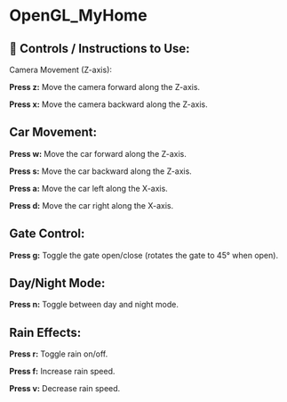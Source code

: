 # OpenGL_MyHome

<h2>🔧 Controls / Instructions to Use:</h2>
Camera Movement (Z-axis):

**Press z:** Move the camera forward along the Z-axis.

**Press x:** Move the camera backward along the Z-axis.

<h2>Car Movement:</h2>

**Press w:** Move the car forward along the Z-axis.

**Press s:** Move the car backward along the Z-axis.

**Press a:** Move the car left along the X-axis.

**Press d:** Move the car right along the X-axis.

<h2>Gate Control:</h2>

**Press g:** Toggle the gate open/close (rotates the gate to 45° when open).

<h2>Day/Night Mode:</h2>

**Press n:** Toggle between day and night mode.

<h2>Rain Effects:</h2>

**Press r:** Toggle rain on/off.

**Press f:** Increase rain speed.

**Press v:** Decrease rain speed.

